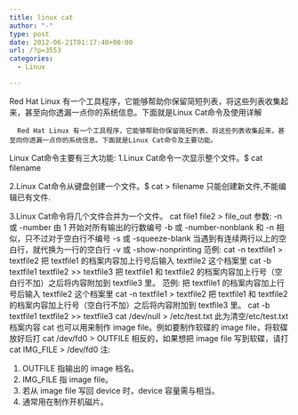 ```yaml
---
title: linux cat
author: "-"
type: post
date: 2012-06-21T01:17:40+00:00
url: /?p=3553
categories:
  - Linux

---
```

Red Hat Linux 有一个工具程序，它能够帮助你保留简短列表，将这些列表收集起来，甚至向你透漏一点你的系统信息。下面就是Linux Cat命令及使用详解

      Red Hat Linux 有一个工具程序，它能够帮助你保留简短列表，将这些列表收集起来，甚至向你透漏一点你的系统信息。下面就是Linux Cat命令及主要功能。
 

Linux Cat命令主要有三大功能: 
1.Linux Cat命令一次显示整个文件。$ 
    cat filename
 
2.Linux Cat命令从键盘创建一个文件。$ cat > filename
 只能创建新文件,不能编辑已有文件.

3.Linux Cat命令将几个文件合并为一个文件。
    cat file1 file2 > file_out
 参数: 
 -n 或 -number 由 1 开始对所有输出的行数编号
 -b 或 -number-nonblank 和 -n 相似，只不过对于空白行不编号
 -s 或 -squeeze-blank
 当遇到有连续两行以上的空白行，就代换为一行的空白行
 -v 或 -show-nonprinting
 范例: 
 cat -n textfile1 > textfile2 把 textfile1
 的档案内容加上行号后输入 textfile2 这个档案里
 cat -b textfile1 textfile2 >> textfile3 把 textfile1 和
 textfile2 的档案内容加上行号（空白行不加）之后将内容附加到
 textfile3 里。
 范例: 
 把 textfile1 的档案内容加上行号后输入 textfile2 这个档案里
 cat -n textfile1 > textfile2
 把 textfile1 和 textfile2
 的档案内容加上行号（空白行不加）之后将内容附加到 textfile3
 里。
 cat -b textfile1 textfile2 >> textfile3
 cat /dev/null > /etc/test.txt
 此为清空/etc/test.txt档案内容
 cat 也可以用来制作 image file。例如要制作软碟的 image
 file，将软碟放好后打
 cat /dev/fd0 > OUTFILE
 相反的，如果想把 image file 写到软碟，请打
 cat IMG_FILE > /dev/fd0
 注: 
 1. OUTFILE 指输出的 image 档名。
 2. IMG_FILE 指 image file。
 3. 若从 image file 写回 device 时，device 容量需与相当。
 4. 通常用在制作开机磁片。
